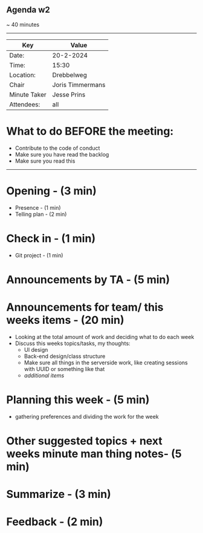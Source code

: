 ## Agenda w2
 ~ 40 minutes

___
| Key | Value            |
| --- |------------------|
| Date: | 20-2-2024        |
| Time: | 15:30            |
| Location: | Drebbelweg       |
| Chair | Joris Timmermans |
| Minute Taker | Jesse Prins      |
| Attendees: | all              |

# What to do BEFORE the meeting:
- Contribute to the code of conduct
- Make sure you have read the backlog
- Make sure you read this
___
# Opening - (3 min)
- Presence - (1 min) 
- Telling plan - (2 min)
# Check in - (1 min)
- Git project - (1 min)

# Announcements by TA - (5 min)
# Announcements for team/ this weeks items - (20 min)
- Looking at the total amount of work and deciding what to do each week
- Discuss this weeks topics/tasks, my thoughts: 
  - UI design
  - Back-end design/class structure 
  - Make sure all things in the serverside work, like creating sessions with UUID or something like that
  - _additional items_
# Planning this week - (5 min)
- gathering preferences and dividing the work for the week

# Other suggested topics + next weeks minute man thing notes- (5 min)
# Summarize - (3 min)
# Feedback - (2 min)

